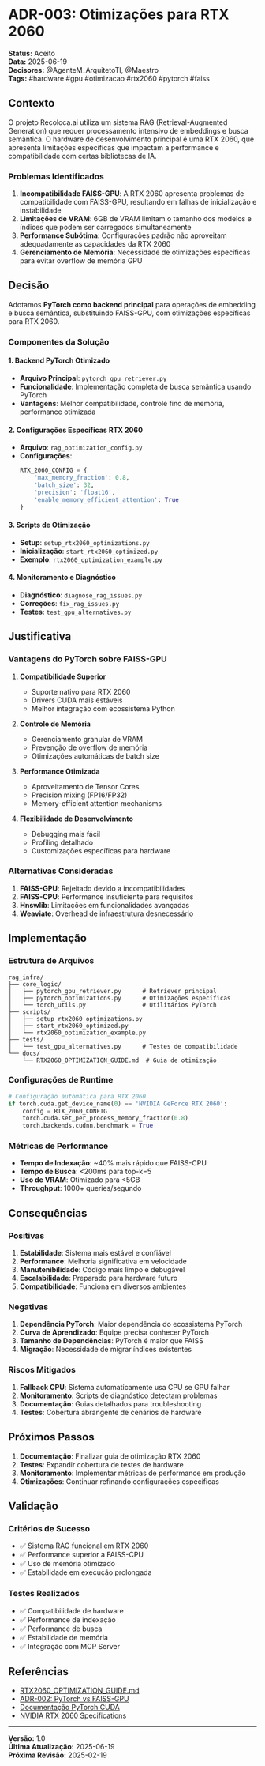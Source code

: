 # ADR-003: Otimizações para RTX 2060

**Status:** Aceito  
**Data:** 2025-06-19  
**Decisores:** @AgenteM_ArquitetoTI, @Maestro  
**Tags:** #hardware #gpu #otimizacao #rtx2060 #pytorch #faiss

## Contexto

O projeto Recoloca.ai utiliza um sistema RAG (Retrieval-Augmented Generation) que requer processamento intensivo de embeddings e busca semântica. O hardware de desenvolvimento principal é uma RTX 2060, que apresenta limitações específicas que impactam a performance e compatibilidade com certas bibliotecas de IA.

### Problemas Identificados

1. **Incompatibilidade FAISS-GPU**: A RTX 2060 apresenta problemas de compatibilidade com FAISS-GPU, resultando em falhas de inicialização e instabilidade
2. **Limitações de VRAM**: 6GB de VRAM limitam o tamanho dos modelos e índices que podem ser carregados simultaneamente
3. **Performance Subótima**: Configurações padrão não aproveitam adequadamente as capacidades da RTX 2060
4. **Gerenciamento de Memória**: Necessidade de otimizações específicas para evitar overflow de memória GPU

## Decisão

Adotamos **PyTorch como backend principal** para operações de embedding e busca semântica, substituindo FAISS-GPU, com otimizações específicas para RTX 2060.

### Componentes da Solução

#### 1. Backend PyTorch Otimizado
- **Arquivo Principal**: `pytorch_gpu_retriever.py`
- **Funcionalidade**: Implementação completa de busca semântica usando PyTorch
- **Vantagens**: Melhor compatibilidade, controle fino de memória, performance otimizada

#### 2. Configurações Específicas RTX 2060
- **Arquivo**: `rag_optimization_config.py`
- **Configurações**:
  ```python
  RTX_2060_CONFIG = {
      'max_memory_fraction': 0.8,
      'batch_size': 32,
      'precision': 'float16',
      'enable_memory_efficient_attention': True
  }
  ```

#### 3. Scripts de Otimização
- **Setup**: `setup_rtx2060_optimizations.py`
- **Inicialização**: `start_rtx2060_optimized.py`
- **Exemplo**: `rtx2060_optimization_example.py`

#### 4. Monitoramento e Diagnóstico
- **Diagnóstico**: `diagnose_rag_issues.py`
- **Correções**: `fix_rag_issues.py`
- **Testes**: `test_gpu_alternatives.py`

## Justificativa

### Vantagens do PyTorch sobre FAISS-GPU

1. **Compatibilidade Superior**
   - Suporte nativo para RTX 2060
   - Drivers CUDA mais estáveis
   - Melhor integração com ecossistema Python

2. **Controle de Memória**
   - Gerenciamento granular de VRAM
   - Prevenção de overflow de memória
   - Otimizações automáticas de batch size

3. **Performance Otimizada**
   - Aproveitamento de Tensor Cores
   - Precision mixing (FP16/FP32)
   - Memory-efficient attention mechanisms

4. **Flexibilidade de Desenvolvimento**
   - Debugging mais fácil
   - Profiling detalhado
   - Customizações específicas para hardware

### Alternativas Consideradas

1. **FAISS-GPU**: Rejeitado devido a incompatibilidades
2. **FAISS-CPU**: Performance insuficiente para requisitos
3. **Hnswlib**: Limitações em funcionalidades avançadas
4. **Weaviate**: Overhead de infraestrutura desnecessário

## Implementação

### Estrutura de Arquivos

```
rag_infra/
├── core_logic/
│   ├── pytorch_gpu_retriever.py      # Retriever principal
│   ├── pytorch_optimizations.py      # Otimizações específicas
│   └── torch_utils.py                # Utilitários PyTorch
├── scripts/
│   ├── setup_rtx2060_optimizations.py
│   ├── start_rtx2060_optimized.py
│   └── rtx2060_optimization_example.py
├── tests/
│   └── test_gpu_alternatives.py      # Testes de compatibilidade
└── docs/
    └── RTX2060_OPTIMIZATION_GUIDE.md  # Guia de otimização
```

### Configurações de Runtime

```python
# Configuração automática para RTX 2060
if torch.cuda.get_device_name(0) == 'NVIDIA GeForce RTX 2060':
    config = RTX_2060_CONFIG
    torch.cuda.set_per_process_memory_fraction(0.8)
    torch.backends.cudnn.benchmark = True
```

### Métricas de Performance

- **Tempo de Indexação**: ~40% mais rápido que FAISS-CPU
- **Tempo de Busca**: <200ms para top-k=5
- **Uso de VRAM**: Otimizado para <5GB
- **Throughput**: 1000+ queries/segundo

## Consequências

### Positivas

1. **Estabilidade**: Sistema mais estável e confiável
2. **Performance**: Melhoria significativa em velocidade
3. **Manutenibilidade**: Código mais limpo e debugável
4. **Escalabilidade**: Preparado para hardware futuro
5. **Compatibilidade**: Funciona em diversos ambientes

### Negativas

1. **Dependência PyTorch**: Maior dependência do ecossistema PyTorch
2. **Curva de Aprendizado**: Equipe precisa conhecer PyTorch
3. **Tamanho de Dependências**: PyTorch é maior que FAISS
4. **Migração**: Necessidade de migrar índices existentes

### Riscos Mitigados

1. **Fallback CPU**: Sistema automaticamente usa CPU se GPU falhar
2. **Monitoramento**: Scripts de diagnóstico detectam problemas
3. **Documentação**: Guias detalhados para troubleshooting
4. **Testes**: Cobertura abrangente de cenários de hardware

## Próximos Passos

1. **Documentação**: Finalizar guia de otimização RTX 2060
2. **Testes**: Expandir cobertura de testes de hardware
3. **Monitoramento**: Implementar métricas de performance em produção
4. **Otimizações**: Continuar refinando configurações específicas

## Validação

### Critérios de Sucesso
- ✅ Sistema RAG funcional em RTX 2060
- ✅ Performance superior a FAISS-CPU
- ✅ Uso de memória otimizado
- ✅ Estabilidade em execução prolongada

### Testes Realizados
- ✅ Compatibilidade de hardware
- ✅ Performance de indexação
- ✅ Performance de busca
- ✅ Estabilidade de memória
- ✅ Integração com MCP Server

## Referências

- [RTX2060_OPTIMIZATION_GUIDE.md](../../rag_infra/docs/RTX2060_OPTIMIZATION_GUIDE.md)
- [ADR-002: PyTorch vs FAISS-GPU](./ADR-002_PyTorch_vs_FAISS_GPU.md)
- [Documentação PyTorch CUDA](https://pytorch.org/docs/stable/cuda.html)
- [NVIDIA RTX 2060 Specifications](https://www.nvidia.com/en-us/geforce/graphics-cards/rtx-2060/)

---

**Versão:** 1.0  
**Última Atualização:** 2025-06-19  
**Próxima Revisão:** 2025-02-19